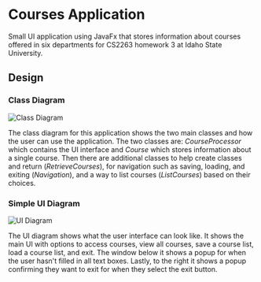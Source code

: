 
# Courses Application

Small UI application using JavaFx that stores information about courses offered in six departments for CS2263 homework 
3 at Idaho State University.

## Design

### Class Diagram

<img alt="Class Diagram" src="D:\cs2263_hw03\docs\images\ClassDiagram.png" title="Class Diagram"/>

The class diagram for this application shows the two main classes and how the user can use the application. The two 
classes are: _CourseProcessor_ which contains the UI interface and _Course_ which stores information about a single 
course. Then there are additional classes to help create classes and return (_RetrieveCourses_), for navigation such as 
saving, loading, and exiting (_Navigation_), and a way to list courses (_ListCourses_) based on their choices.

### Simple UI Diagram

<img alt="UI Diagram" src="D:\cs2263_hw03\docs\images\SimpleUI.png" title="Simple UI Diagram"/>

The UI diagram shows what the user interface can look like. It shows the main UI with options to access courses, 
view all courses, save a course list, load a course list, and exit. The window below it shows a popup for when the user
hasn't filled in all text boxes. Lastly, to the right it shows a popup confirming they want to exit for when they select
the exit button.